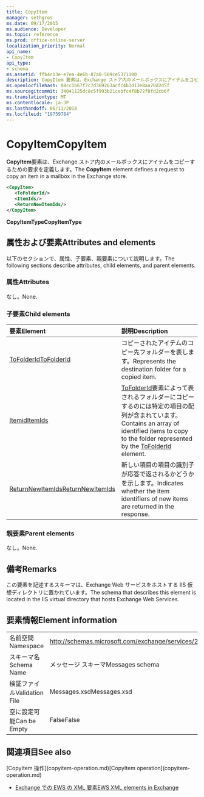 ```yaml
---
title: CopyItem
manager: sethgros
ms.date: 09/17/2015
ms.audience: Developer
ms.topic: reference
ms.prod: office-online-server
localization_priority: Normal
api_name:
- CopyItem
api_type:
- schema
ms.assetid: ffb4c13e-e7ea-4e6b-87a0-509ce5371100
description: CopyItem 要素は、Exchange ストア内のメールボックスにアイテムをコピーするための要求を定義します。
ms.openlocfilehash: 08cc1b67f7c7d369263acfc4b3d13e8aa70d2d5f
ms.sourcegitcommit: 34041125dc8c5f993b21cebfc4f8b72f0fd2cb6f
ms.translationtype: MT
ms.contentlocale: ja-JP
ms.lasthandoff: 06/11/2018
ms.locfileid: "19759784"
---
```

# <a name="copyitem"></a><span data-ttu-id="ede00-103">CopyItem</span><span class="sxs-lookup"><span data-stu-id="ede00-103">CopyItem</span></span>

<span data-ttu-id="ede00-104">**CopyItem**要素は、Exchange ストア内のメールボックスにアイテムをコピーするための要求を定義します。</span><span class="sxs-lookup"><span data-stu-id="ede00-104">The **CopyItem** element defines a request to copy an item in a mailbox in the Exchange store.</span></span> 
  
```XML
<CopyItem>
   <ToFolderId/>
   <ItemIds/>
   <ReturnNewItemIds/>
</CopyItem>
```

 <span data-ttu-id="ede00-105">**CopyItemType**</span><span class="sxs-lookup"><span data-stu-id="ede00-105">**CopyItemType**</span></span>
## <a name="attributes-and-elements"></a><span data-ttu-id="ede00-106">属性および要素</span><span class="sxs-lookup"><span data-stu-id="ede00-106">Attributes and elements</span></span>

<span data-ttu-id="ede00-107">以下のセクションで、属性、子要素、親要素について説明します。</span><span class="sxs-lookup"><span data-stu-id="ede00-107">The following sections describe attributes, child elements, and parent elements.</span></span>
  
### <a name="attributes"></a><span data-ttu-id="ede00-108">属性</span><span class="sxs-lookup"><span data-stu-id="ede00-108">Attributes</span></span>

<span data-ttu-id="ede00-109">なし。</span><span class="sxs-lookup"><span data-stu-id="ede00-109">None.</span></span>
  
### <a name="child-elements"></a><span data-ttu-id="ede00-110">子要素</span><span class="sxs-lookup"><span data-stu-id="ede00-110">Child elements</span></span>

|<span data-ttu-id="ede00-111">**要素**</span><span class="sxs-lookup"><span data-stu-id="ede00-111">**Element**</span></span>|<span data-ttu-id="ede00-112">**説明**</span><span class="sxs-lookup"><span data-stu-id="ede00-112">**Description**</span></span>|
|:-----|:-----|
|[<span data-ttu-id="ede00-113">ToFolderId</span><span class="sxs-lookup"><span data-stu-id="ede00-113">ToFolderId</span></span>](tofolderid.md) <br/> |<span data-ttu-id="ede00-114">コピーされたアイテムのコピー先フォルダーを表します。</span><span class="sxs-lookup"><span data-stu-id="ede00-114">Represents the destination folder for a copied item.</span></span>  <br/> |
|[<span data-ttu-id="ede00-115">Itemid</span><span class="sxs-lookup"><span data-stu-id="ede00-115">ItemIds</span></span>](itemids.md) <br/> |<span data-ttu-id="ede00-116">[ToFolderId](tofolderid.md)要素によって表されるフォルダーにコピーするのには特定の項目の配列が含まれています。</span><span class="sxs-lookup"><span data-stu-id="ede00-116">Contains an array of identified items to copy to the folder represented by the [ToFolderId](tofolderid.md) element.</span></span>  <br/> |
|[<span data-ttu-id="ede00-117">ReturnNewItemIds</span><span class="sxs-lookup"><span data-stu-id="ede00-117">ReturnNewItemIds</span></span>](returnnewitemids.md) <br/> |<span data-ttu-id="ede00-118">新しい項目の項目の識別子が応答で返されるかどうかを示します。</span><span class="sxs-lookup"><span data-stu-id="ede00-118">Indicates whether the item identifiers of new items are returned in the response.</span></span>  <br/> |
   
### <a name="parent-elements"></a><span data-ttu-id="ede00-119">親要素</span><span class="sxs-lookup"><span data-stu-id="ede00-119">Parent elements</span></span>

<span data-ttu-id="ede00-120">なし。</span><span class="sxs-lookup"><span data-stu-id="ede00-120">None.</span></span>
  
## <a name="remarks"></a><span data-ttu-id="ede00-121">備考</span><span class="sxs-lookup"><span data-stu-id="ede00-121">Remarks</span></span>

<span data-ttu-id="ede00-122">この要素を記述するスキーマは、Exchange Web サービスをホストする IIS 仮想ディレクトリに置かれています。</span><span class="sxs-lookup"><span data-stu-id="ede00-122">The schema that describes this element is located in the IIS virtual directory that hosts Exchange Web Services.</span></span>
  
## <a name="element-information"></a><span data-ttu-id="ede00-123">要素情報</span><span class="sxs-lookup"><span data-stu-id="ede00-123">Element information</span></span>

|||
|:-----|:-----|
|<span data-ttu-id="ede00-124">名前空間</span><span class="sxs-lookup"><span data-stu-id="ede00-124">Namespace</span></span>  <br/> |http://schemas.microsoft.com/exchange/services/2006/messages  <br/> |
|<span data-ttu-id="ede00-125">スキーマ名</span><span class="sxs-lookup"><span data-stu-id="ede00-125">Schema Name</span></span>  <br/> |<span data-ttu-id="ede00-126">メッセージ スキーマ</span><span class="sxs-lookup"><span data-stu-id="ede00-126">Messages schema</span></span>  <br/> |
|<span data-ttu-id="ede00-127">検証ファイル</span><span class="sxs-lookup"><span data-stu-id="ede00-127">Validation File</span></span>  <br/> |<span data-ttu-id="ede00-128">Messages.xsd</span><span class="sxs-lookup"><span data-stu-id="ede00-128">Messages.xsd</span></span>  <br/> |
|<span data-ttu-id="ede00-129">空に設定可能</span><span class="sxs-lookup"><span data-stu-id="ede00-129">Can be Empty</span></span>  <br/> |<span data-ttu-id="ede00-130">False</span><span class="sxs-lookup"><span data-stu-id="ede00-130">False</span></span>  <br/> |
   
## <a name="see-also"></a><span data-ttu-id="ede00-131">関連項目</span><span class="sxs-lookup"><span data-stu-id="ede00-131">See also</span></span>



<span data-ttu-id="ede00-132">
  [CopyItem 操作](copyitem-operation.md)</span><span class="sxs-lookup"><span data-stu-id="ede00-132">[CopyItem operation](copyitem-operation.md)</span></span>


- [<span data-ttu-id="ede00-133">Exchange での EWS の XML 要素</span><span class="sxs-lookup"><span data-stu-id="ede00-133">EWS XML elements in Exchange</span></span>](ews-xml-elements-in-exchange.md)

